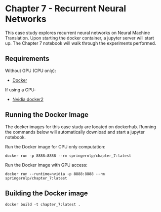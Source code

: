 # Chapter 7 - Recurrent Neural Networks
This case study explores recurrent neural networks on Neural Machine Translation. Upon starting the docker container, a jupyter server will start up. The Chapter 7 notebook will walk through the experiments performed. 

## Requirements
Without GPU (CPU only):
* [Docker](https://docs.docker.com/install/) 

If using a GPU: 
* [Nvidia docker2](https://github.com/nvidia/nvidia-docker/wiki/Installation-(version-2.0)#installing-version-20)

## Running the Docker Image
The docker images for this case study are located on dockerhub. Running the commands below will automatically download and start a jupyter notebook.

Run the Docker image for CPU only computation:
```
docker run -p 8888:8888 --rm springernlp/chapter_7:latest
```

Run the Docker image with GPU access: 
```
docker run --runtime=nvidia -p 8888:8888 --rm springernlp/chapter_7:latest
```

## Building the Docker image
```
docker build -t chapter_7:latest .
```
